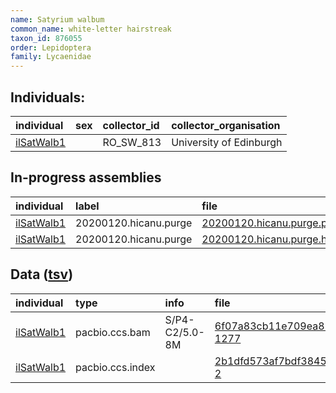 ```yaml
---
name: Satyrium walbum
common_name: white-letter hairstreak
taxon_id: 876055
order: Lepidoptera
family: Lycaenidae
---
```


## Individuals:

| individual | sex | collector_id | collector_organisation |
| :--------- | :-: | :----------- | :--------------------- |
| [ilSatWalb1](ilSatWalb1.md) |  | RO_SW_813 | University of Edinburgh |

## In-progress assemblies

| individual | label | file |
| :--------- | :---- | :--- |
| [ilSatWalb1](ilSatWalb1.md) | 20200120.hicanu.purge | [20200120.hicanu.purge.prim.fasta.gz](https://darwin.cog.sanger.ac.uk/insects/Satyrium_walbum/ilSatWalb1/assemblies/working/20200120.hicanu.purge/20200120.hicanu.purge.prim.fasta.gz) |
| [ilSatWalb1](ilSatWalb1.md) | 20200120.hicanu.purge | [20200120.hicanu.purge.htig.fasta.gz](https://darwin.cog.sanger.ac.uk/insects/Satyrium_walbum/ilSatWalb1/assemblies/working/20200120.hicanu.purge/20200120.hicanu.purge.htig.fasta.gz) |

## Data ([tsv](Satyrium_walbum_data.tsv))

| individual | type | info | file |
| :--------- | :--- | :--- | :--- |
| [ilSatWalb1](ilSatWalb1.md) | pacbio.ccs.bam | S/P4-C2/5.0-8M | [6f07a83cb11e709ea8262e90f720ba72-1277](https://darwin.cog.sanger.ac.uk/insects/Satyrium_walbum/ilSatWalb1/genomic_data/pacbio/m64094_191209_184305.ccs.bam) |
| [ilSatWalb1](ilSatWalb1.md) | pacbio.ccs.index |  | [2b1dfd573af7bdf3845494894b98ac16-2](https://darwin.cog.sanger.ac.uk/insects/Satyrium_walbum/ilSatWalb1/genomic_data/pacbio/m64094_191209_184305.ccs.bam.pbi) |
